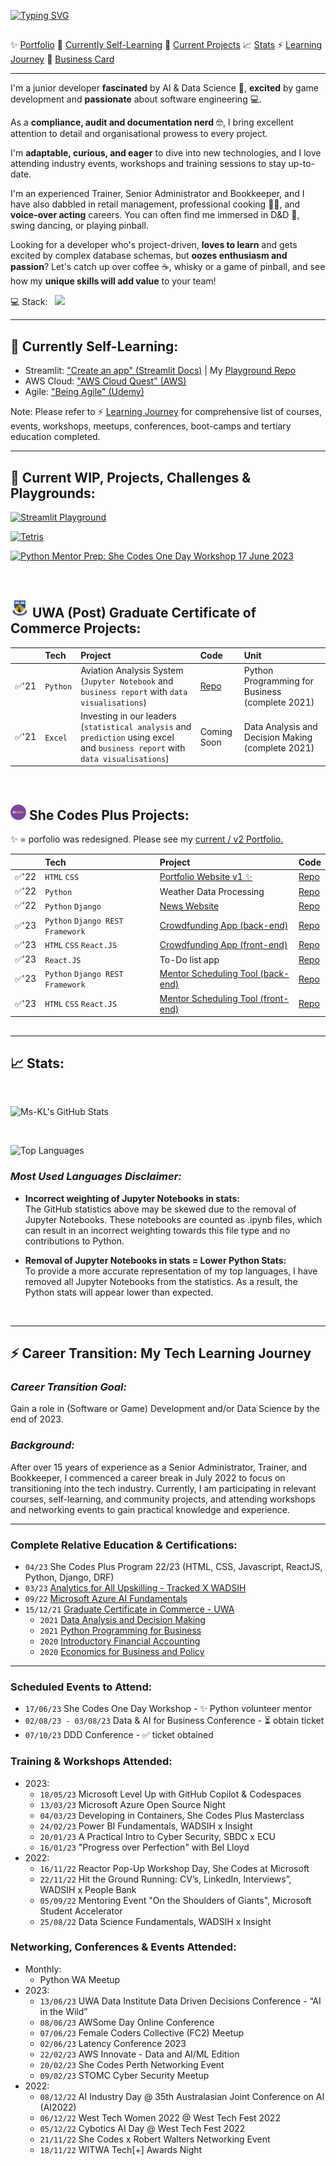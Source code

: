 [![Typing SVG](https://readme-typing-svg.demolab.com?font=Calibri&weight=400&size=40&duration=4000&pause=2000&color=1549DC&width=600&lines=Kristy+Leigh:+Emerging+Developer)](https://git.io/typing-svg)

## <!-- ![Top Languages](https://github-readme-stats.vercel.app/api/top-langs/?username=Ms-KL) -->

<!-- | 💻 Stack | <img src="https://skillicons.dev/icons?i=html,css,js,react,py,django" /> |
| :-- | :---------------------- |
| ✨ Projects | [My Portfolio](https://ms-kl.github.io/) |
| 🚀 Building | [Tetris](https://github.com/Ms-KL/tetris) with <img src="https://skillicons.dev/icons?i=py" height="20" />  |
| 🧠 Learning | "Being Agile" with [Udemy](https://www.udemy.com/share/10769E3@nMGKDQnmsActrYd3pCVHhxT7OP3xTI9PS1GuuZlvl1LFsk8nRKjaHC-mdwV2juvy/) |
| 🔗 Connect | [Business Card](https://linktr.ee/kristyleigh) | -->

<!-- <p>💻 Stack:	&nbsp; <img src="https://skillicons.dev/icons?i=html,css,js,react,py,django" height="20" /></p> -->
<!--  ![](https://komarev.com/ghpvc/?username=ms-kl&label=Visitors&color=ff69b4&style=plastic)  -->

✨ [Portfolio](https://ms-kl.github.io/) 🧠 [Currently Self-Learning](#-currently-self-learning) 🚀 [Current Projects](#-current-wip-projects-challenges--playgrounds) 📈 [Stats](#-stats) ⚡ [Learning Journey](#-career-transition-my-tech-learning-journey) 🔗 [Business Card](https://linktr.ee/kristyleigh)

---

I'm a junior developer <b>fascinated</b> by AI & Data Science 🤖, <b>excited</b> by game development and <b>passionate</b> about software engineering 💻.

As a <b>compliance, audit and documentation nerd</b> 🤓, I bring excellent attention to detail and organisational prowess to every project.

I'm <b>adaptable, curious, and eager</b> to dive into new technologies, and I love attending industry events, workshops and training sessions to stay up-to-date.

I'm an experienced Trainer, Senior Administrator and Bookkeeper, and I have also dabbled in retail management, professional cooking 👩‍🍳, and <b>voice-over acting</b> careers. You can often find me immersed in D&D 🧙, swing dancing, or playing pinball.

Looking for a developer who's project-driven, <b>loves to learn</b> and gets excited by complex database schemas, but <b>oozes enthusiasm and passion</b>? Let's catch up over coffee ☕, whisky or a game of pinball, and see how my <b>unique skills will add value</b> to your team!

<p>💻 Stack:	&nbsp; <img src="https://skillicons.dev/icons?i=html,css,js,react,py,django" height="25" /></p>

<!-- **Skip to:** 🚀 [Projects & Challenges](#-projects--challenges)  -->
<!-- ⚡ [Microsoft Certifications](#-microsoft-certifications) -->
<!-- ## 🧁 She Codes Plus Program:

I am currently participating in the [She Codes Plus](https://shecodes.com.au/program/plus/) Program learning: `HTML`, `CSS`, `Python`, `Django`, `Django REST Framework`, `JavaScript` & `ReactJS` and will complete my training in April 2023. This program is a competitive, respected and influential bootcamp that prepares participants for a career in the tech industry.
--- -->

---

## 🧠 Currently Self-Learning:

- Streamlit: ["Create an app" (Streamlit Docs)](https://docs.streamlit.io/library/get-started/create-an-app) | My [Playground Repo](https://github.com/Ms-KL/streamlit-playground)
- AWS Cloud: ["AWS Cloud Quest" (AWS)](https://cloudquest.skillbuilder.aws/?refresh=true)
- Agile: ["Being Agile" (Udemy)](https://www.udemy.com/share/10769E3@nMGKDQnmsActrYd3pCVHhxT7OP3xTI9PS1GuuZlvl1LFsk8nRKjaHC-mdwV2juvy/)

Note: Please refer to ⚡ [Learning Journey](#-career-transition-my-tech-learning-journey) for comprehensive list of courses, events, workshops, meetups, conferences, boot-camps and tertiary education completed.

---

## 🚀 Current WIP, Projects, Challenges & Playgrounds:

[![Streamlit Playground](https://github-readme-stats.vercel.app/api/pin/?username=Ms-KL&repo=streamlit-playground)](https://github.com/Ms-KL/streamlit-playground)

<!-- * [Tetris](https://github.com/Ms-KL/tetris) with <img src="https://skillicons.dev/icons?i=py" height="20" />  -->

[![Tetris](https://github-readme-stats.vercel.app/api/pin/?username=Ms-KL&repo=tetris)](https://github.com/Ms-KL/tetris)

<!-- * [Python Mentor Prep: She Codes One Day Workshop 17 June 2023](https://github.com/Ms-KL/python-shecodes-workshop-mentor-prep) with <img src="https://skillicons.dev/icons?i=py" height="20" />  -->

[![Python Mentor Prep: She Codes One Day Workshop 17 June 2023](https://github-readme-stats.vercel.app/api/pin/?username=Ms-KL&repo=python-shecodes-workshop-mentor-prep)](https://github.com/Ms-KL/python-shecodes-workshop-mentor-prep)

<br>

## <img src="images/uwa-logo.png" width="30px" height="30px" /> UWA (Post) Graduate Certificate of Commerce Projects:

|       | Tech     | Project                                                                                                                             | Code                                                | Unit                                              |
| :---- | :------- | :---------------------------------------------------------------------------------------------------------------------------------- | :-------------------------------------------------- | :------------------------------------------------ |
| ✅'21 | `Python` | Aviation Analysis System <br>(`Jupyter Notebook` and `business report` with `data visualisations`)                                  | [Repo](https://github.com/Ms-KL/uwa-python-project) | Python Programming for Business (complete 2021)   |
| ✅'21 | `Excel`  | Investing in our leaders<br> (`statistical analysis` and `prediction` using excel and `business report` with `data visualisations`) | Coming Soon                                         | Data Analysis and Decision Making (complete 2021) |

<br>

## <img src="images/shecodes-icon.png" width="25px" height="25px" /> She Codes Plus Projects:

✨ = porfolio was redesigned. Please see my [current / v2 Portfolio.](https://ms-kl.github.io/)

|       | Tech                             | Project                                                                                          | Code                                                                       |
| :---- | :------------------------------- | :----------------------------------------------------------------------------------------------- | :------------------------------------------------------------------------- |
| ✅'22 | `HTML` `CSS`                     | [Portfolio Website v1 ✨](https://ms-kl.github.io/v1)                                            | [Repo](https://github.com/Ms-KL/Ms-KL.github.io/v1)                        |
| ✅'22 | `Python`                         | Weather Data Processing                                                                          | [Repo](https://github.com/Ms-KL/she-codes-python-weather-project-Ms-KL)    |
| ✅'22 | `Python` `Django`                | [News Website](https://www.loom.com/share/fa6a7813a17f41b69c7a54d8ddf87a7a)                      | [Repo](https://github.com/Ms-KL/she-codes-django-news-project-Ms-KL)       |
| ✅'23 | `Python` `Django REST Framework` | [Crowdfunding App (back-end)](https://icy-dew-540.fly.dev/)                                      | [Repo](https://github.com/Ms-KL/she-codes-crowdfunding-api-project-Ms-KL)  |
| ✅'23 | `HTML` `CSS` `React.JS`          | [Crowdfunding App (front-end)](https://prismatic-phoenix-20010b.netlify.app/)                    | [Repo](https://github.com/Ms-KL/crowdfunding)                              |
| ✅'23 | `React.JS`                       | To-Do list app                                                                                   | [Repo](https://github.com/Ms-KL/todo-list)                                 |
| ✅'23 | `Python` `Django REST Framework` | [Mentor Scheduling Tool (back-end)](https://fully-committed-mentor-scheduling-tool.fly.dev/)     | [Repo](https://github.com/SheCodesAus/fully_committed_group_2023_backend)  |
| ✅'23 | `HTML` `CSS` `React.JS`          | [Mentor Scheduling Tool (front-end)](https://fullycommitted-mentor-scheduling-tool.netlify.app/) | [Repo](https://github.com/SheCodesAus/fully_committed_group_2023_frontend) |

<!-- ### Personal, Community & Open-Source Projects

| -   | Tech                       | Live / Deployed                                                   | Code  |
| :-- | :------------------------- | :---------------------------------------------------------------- | :---- |
| ⏳  | `Azure Cognitive Services` | "About Kristy" Chatbot (personal)                                 | (tba) |
| ⏳  | `DRF` `REACT.JS`           | "Sulphite Safe" App (personal)                                    | (tba) |
| ⏳  | `Python`                   | `numpy-financial` test coverage + docs contribution (open-source) | (tba) | -->

<!-- ## 🤓 Self-Made Study Guides, Notes & Snippets:

- ✅ [Quickstart Snippets for starting, running & viewing WIP projects](https://gist.github.com/Ms-KL/7e5954905e26f5dfcc8fea99031a37a9)
- ✅ [ReactJS: Fetch, Networking & Async Functions](https://gist.github.com/Ms-KL/d5fa3d72ee0f4ba0a28e8e5d93ba12d8)
- ⏳ [ReactJS: URLs, Routes and React Router](https://gist.github.com/Ms-KL/a0d0c614aceed82e486b298a8fc8b373)
 -->

## <!-- https://dev.to/anuraghazra/dynamically-generated-github-stats-for-your-profile-readme-o4g -->

---

## 📈 Stats:

<br>

![Ms-KL's GitHub Stats](https://github-readme-stats.vercel.app/api?username=Ms-KL)

<br>

![Top Languages](https://github-readme-stats.vercel.app/api/top-langs/?username=Ms-KL)

### **_Most Used Languages Disclaimer:_**

- **Incorrect weighting of Jupyter Notebooks in stats:** <br>
  The GitHub statistics above may be skewed due to the removal of Jupyter Notebooks. These notebooks are counted as .ipynb files, which can result in an incorrect weighting towards this file type and no contributions to Python.

- **Removal of Jupyter Notebooks in stats = Lower Python Stats:**<br>
  To provide a more accurate representation of my top languages, I have removed all Jupyter Notebooks from the statistics. As a result, the Python stats will appear lower than expected.

<br>

---

## ⚡ Career Transition: My Tech Learning Journey

### _Career Transition Goal:_

Gain a role in (Software or Game) Development and/or Data Science by the end of 2023.

### _Background:_

After over 15 years of experience as a Senior Administrator, Trainer, and Bookkeeper, I commenced a career break in July 2022 to focus on transitioning into the tech industry. Currently, I am participating in relevant courses, self-learning, and community projects, and attending workshops and networking events to gain practical knowledge and experience.

---

### Complete Relative Education & Certifications:

- `04/23` She Codes Plus Program 22/23 (HTML, CSS, Javascript, ReactJS, Python, Django, DRF)
- `03/23` [Analytics for All Upskilling - Tracked X WADSIH](https://github.com/Ms-KL/Ms-KL/files/11217428/Graduation_Certificate.-.Kristy_Gray_129330.pdf)
- `09/22` [Microsoft
  Azure AI Fundamentals](https://www.credly.com/badges/cf1a19d2-5f6e-49d2-9524-5eb88053f091/public_url)
- `15/12/21` [Graduate Certificate in Commerce - UWA](https://user-images.githubusercontent.com/92511648/231627150-ac6555e2-ff70-4065-b046-761b6cb28676.png)
  - `2021` [Data Analysis and Decision Making](https://handbooks.uwa.edu.au/unitdetails?code=MGMT5504)
  - `2021` [Python Programming for Business](https://handbooks.uwa.edu.au/unitdetails?code=BUSN5101)
  - `2020` [Introductory Financial Accounting](https://handbooks.uwa.edu.au/unitdetails?code=ACCT5432)
  - `2020` [Economics for Business and Policy](https://handbooks.uwa.edu.au/unitdetails?code=ECON5541)

---

### Scheduled Events to Attend:

- `17/06/23` She Codes One Day Workshop - ✨ Python volunteer mentor
- `02/08/23 - 03/08/23` Data & AI for Business Conference - ⏳ obtain ticket
- `07/10/23` DDD Conference - ✅ ticket obtained

### Training & Workshops Attended:

- 2023:
  - `18/05/23` Microsoft Level Up with GitHub Copilot & Codespaces
  - `13/03/23` Microsoft Azure Open Source Night
  - `04/03/23` Developing in Containers, She Codes Plus Masterclass
  - `24/02/23` Power BI Fundamentals, WADSIH x Insight
  - `20/01/23` A Practical Intro to Cyber Security, SBDC x ECU
  - `16/01/23` "Progress over Perfection" with Bel Lloyd
- 2022:
  - `16/11/22` Reactor Pop-Up Workshop Day, She Codes at Microsoft
  - `22/11/22` Hit the Ground Running: CV’s, LinkedIn, Interviews”, WADSIH x People Bank
  - `05/09/22` Mentoring Event "On the Shoulders of Giants", Microsoft Student Accelerator
  - `25/08/22` Data Science Fundamentals, WADSIH x Insight

### Networking, Conferences & Events Attended:

- Monthly:
  - Python WA Meetup
- 2023:
  - `13/06/23` UWA Data Institute Data Driven Decisions Conference - “AI in the Wild”
  - `08/06/23` AWSome Day Online Conference
  - `07/06/23` Female Coders Collective (FC2) Meetup
  - `02/06/23` Latency Conference 2023
  - `22/02/23` AWS Innovate - Data and AI/ML Edition
  - `20/02/23` She Codes Perth Networking Event
  - `09/02/23` STOMC Cyber Security Meetup
- 2022:
  - `08/12/22` AI Industry Day @ 35th Australasian Joint Conference on AI (AI2022)
  - `06/12/22` West Tech Women 2022 @ West Tech Fest 2022
  - `05/12/22` Cybotics AI Day @ West Tech Fest 2022
  - `21/11/22` She Codes x Robert Walters Networking Event
  - `18/11/22` WITWA Tech[+] Awards Night
